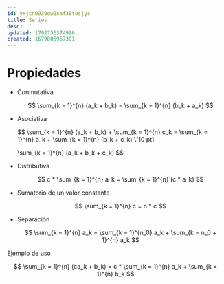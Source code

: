 ```yaml
---
id: yxjcn0939ew2saf38tosjys
title: Series
desc: ''
updated: 1702756374996
created: 1679805957381
---
```


# Propiedades

- Conmutativa

    $$
    \sum_{k = 1}^{n} (a_k + b_k) = \sum_{k = 1}^{n} (b_k + a_k)
    $$

- Asociativa

    $$
    \sum_{k = 1}^{n} (a_k + b_k)  + \sum_{k = 1}^{n} c_k = \sum_{k = 1}^{n} a_k + \sum_{k = 1}^{n} (b_k + c_k) \\[10 pt]

    \sum_{k = 1}^{n} (a_k + b_k + c_k)
    $$

- Distributiva

    $$
    c * \sum_{k = 1}^{n} a_k = \sum_{k = 1}^{n} (c * a_k)
    $$

- Sumatorio de un valor constante

    $$
    \sum_{k = 1}^{n} c = n * c
    $$

- Separación

    $$
    \sum_{k = 1}^{n} a_k = \sum_{k = 1}^{n_0} a_k + \sum_{k = n_0 + 1}^{n} a_k
    $$

Ejemplo de uso

$$
\sum_{k = 1}^{n} (ca_k + b_k) = c * \sum_{k = 1}^{n} a_k + \sum_{k = 1}^{n} b_k
$$
